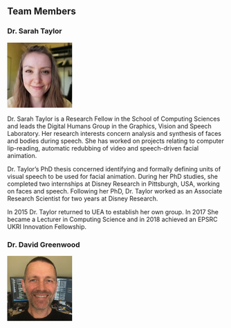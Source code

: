 
## Team Members

### Dr. Sarah Taylor

<img src="https://github.com/UEA-digital-human-group/uea-digital-human-group.github.io/raw/master/img/sarah_headshot.jpg"
    alt="Dr. Sarah Taylor"
    width="150px"
    height="150px">
    
Dr. Sarah Taylor is a Research Fellow in the School of Computing Sciences and leads the Digital Humans Group in the Graphics, Vision and Speech Laboratory. Her research interests concern analysis and synthesis of faces and bodies during speech. She has worked on projects relating to computer lip-reading, automatic redubbing of video and speech-driven facial animation. 

Dr. Taylor’s PhD thesis concerned identifying and formally defining units of visual speech to be used for facial animation. During her PhD studies, she completed two internships at Disney Research in Pittsburgh, USA, working on faces and speech. Following her PhD, Dr. Taylor worked as an Associate Research Scientist for two years at Disney Research. 

In 2015 Dr. Taylor returned to UEA to establish her own group. In 2017 She became a Lecturer in Computing Science and in 2018 achieved an EPSRC UKRI Innovation Fellowship.

    
### Dr. David Greenwood

<img src="https://github.com/UEA-digital-human-group/uea-digital-human-group.github.io/raw/master/img/uea_profile_300.jpg"
    alt="Dr. David Greenwood"
    width="150px"
    height="150px">
